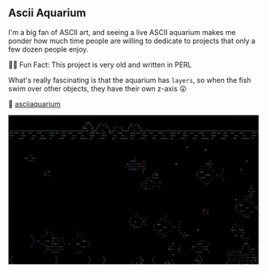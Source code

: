 ## Ascii Aquarium

I'm a big fan of ASCII art, and seeing a live ASCII aquarium makes me ponder how much time people are willing to dedicate to projects that only a few dozen people enjoy.

👨‍🦳 Fun Fact: This project is very old and written in PERL

What's really fascinating is that the aquarium has `layers`, so when the fish swim over other objects, they have their own z-axis 😮

🔗 [asciiaquarium](https://github.com/cmatsuoka/asciiquarium)

![ascii aquarium plugin in action](../img/ascii-aquarium.gif)

